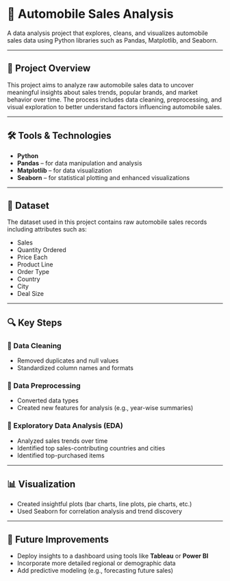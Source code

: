 # 🚗 Automobile Sales Analysis

A data analysis project that explores, cleans, and visualizes automobile sales data using Python libraries such as Pandas, Matplotlib, and Seaborn.

---

## 📌 Project Overview

This project aims to analyze raw automobile sales data to uncover meaningful insights about sales trends, popular brands, and market behavior over time. The process includes data cleaning, preprocessing, and visual exploration to better understand factors influencing automobile sales.

---

## 🛠️ Tools & Technologies

- **Python**
- **Pandas** – for data manipulation and analysis  
- **Matplotlib** – for data visualization  
- **Seaborn** – for statistical plotting and enhanced visualizations  

---

## 📂 Dataset

The dataset used in this project contains raw automobile sales records including attributes such as:

- Sales  
- Quantity Ordered  
- Price Each  
- Product Line  
- Order Type  
- Country  
- City  
- Deal Size  

---

## 🔍 Key Steps

### 🔹 Data Cleaning

- Removed duplicates and null values  
- Standardized column names and formats  

### 🔹 Data Preprocessing

- Converted data types  
- Created new features for analysis (e.g., year-wise summaries)  

### 🔹 Exploratory Data Analysis (EDA)

- Analyzed sales trends over time  
- Identified top sales-contributing countries and cities  
- Identified top-purchased items  

---

## 📊 Visualization

- Created insightful plots (bar charts, line plots, pie charts, etc.)  
- Used Seaborn for correlation analysis and trend discovery  

---

## 📌 Future Improvements

-  Deploy insights to a dashboard using tools like **Tableau** or **Power BI**  
- Incorporate more detailed regional or demographic data  
- Add predictive modeling (e.g., forecasting future sales)    
